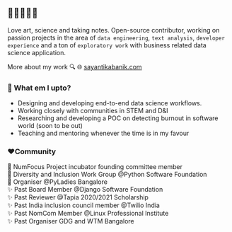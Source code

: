 ## 👋🏽👩🏽‍💻

Love art, science and taking notes. Open-source contributor, working on passion projects in the area of `data engineering`, `text analysis`, `developer experience` and a ton of `exploratory work` with business related data science application.

More about my work 🔍 🌐 [sayantikabanik.com](https://www.sayantikabanik.com)


### 📌 What em I upto?
- Designing and developing end-to-end data science workflows.
- Working closely with communities in STEM and D&I 
- Researching and developing a POC on detecting burnout in software world (soon to be out)
- Teaching and mentoring whenever the time is in my favour 

### ❤️Community 

🌟 NumFocus Project incubator founding committee member\
🌟 Diversity and Inclusion Work Group @Python Software Foundation\
🌟 Organiser @PyLadies Bangalore\
✨ Past Board Member @Django Software Foundation\
✨ Past Reviewer @Tapia 2020/2021 Scholarship\
✨ Past India inclusion council member @Twilio India\
✨ Past NomCom Member @Linux Professional Institute\
✨ Past Organiser GDG and WTM Bangalore
